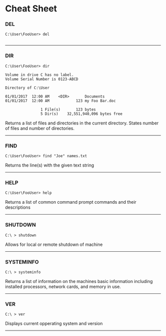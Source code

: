 # Cheat Sheet

### DEL

```
C:\User\FooUser> del


```

__________________________________

### DIR

```
C:\User\FooUser> dir

Volume in drive C has no label.
Volume Serial Number is 0123-ABCD

Directory of C:\User

01/01/2017	12:00 AM 	<DIR>		Documents
01/01/2017	12:00 AM 			123	my Foo Bar.doc

				1 File(s) 		123 bytes
				5 Dir(s)  	32,551,940,096 bytes free
```

Returns a list of files and directories in the current directory. States number of files and number of directories. 

____________________________________

### FIND

```
C:\User\FooUser> find "Joe" names.txt
```

Returns the line(s) with the given text string

_____________________________________

### HELP

```
C:\User\FooUser> help

``` 

Returns a list of common command prompt commands and their descriptions

____________________________________

### SHUTDOWN

```
C:\ > shutdown
```

Allows for local or remote shutdown of machine

_____________________________________

### SYSTEMINFO

```
C:\ > systeminfo

```

Returns a list of information on the machines basic information including installed processors, network cards, and memory in use.

____________________________________

### VER

```
C:\ > ver
```

Displays current opperating system and version

_____________________________________
